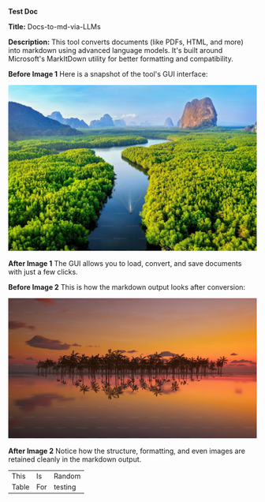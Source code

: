 **Test Doc**

**Title:** Docs-to-md-via-LLMs

**Description:** This tool converts documents (like PDFs, HTML, and more) into markdown using advanced language models. It's built around Microsoft's MarkItDown utility for better formatting and compatibility.

**Before Image 1** Here is a snapshot of the tool's GUI interface:

![Tool's GUI interface](images/image_-5291085.jpeg)

**After Image 1** The GUI allows you to load, convert, and save documents with just a few clicks.

**Before Image 2** This is how the markdown output looks after conversion:

![A group of trees in water  AI-generated content may be incorrect.](images/image_-5263272.jpeg)

**After Image 2** Notice how the structure, formatting, and even images are retained cleanly in the markdown output.

|      |      |         |
|------|------|---------|
| This | Is   | Random  |
| Table| For  | testing |
